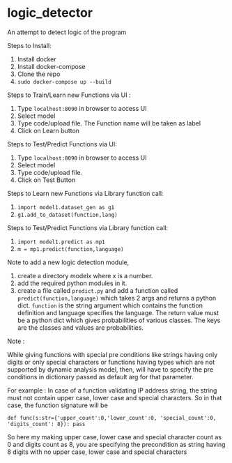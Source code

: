 # logic_detector
An attempt to detect logic of the program

Steps to Install:

1. Install docker
2. Install docker-compose
3. Clone the repo
4. `sudo docker-compose up --build`

Steps to Train/Learn new Functions via UI :

1. Type `localhost:8090` in browser to access UI
2. Select model
3. Type code/upload file. The Function name will be taken as label
4. Click on Learn button

Steps to Test/Predict Functions via UI:

1. Type `localhost:8090` in browser to access UI
2. Select model
3. Type code/upload file.
4. Click on Test Button

Steps to Learn new Functions via Library function call:

1. `import model1.dataset_gen as g1`
2. `g1.add_to_dataset(function,lang)`

Steps to Test/Predict Functions via Library function call:

1. `import model1.predict as mp1`
2. `m = mp1.predict(function,language)`


Note to add a new logic detection module, 

1. create a directory modelx where x is a number. 
2. add the required python modules in it.
3. create a file called `predict.py` and add a function called `predict(function,language)` which takes 2 args and returns a python dict. `function` is the string argument which contains the function definition and language specifies the language. The return value must be a python dict which gives probabilities of various classes. The keys are the classes and values are probabilities.

Note :

While giving functions with special pre conditions like strings having only digits or only special characters or functions having types which are not supported by dynamic analysis model, then, will have to specify the pre conditions in dictionary passed as default arg for that parameter.

For example : In case of a function validating IP address string, the string must not contain upper case, lower case and special characters. So in that case, the function signature will be

`def func(s:str={'upper_count':0,'lower_count':0, 'special_count':0, 'digits_count': 8}):
  pass`
  
So here my making upper case, lower case and special character count as 0 and digits count as 8, you are specifying the precondition as string having 8 digits with no upper case, lower case and special characters

